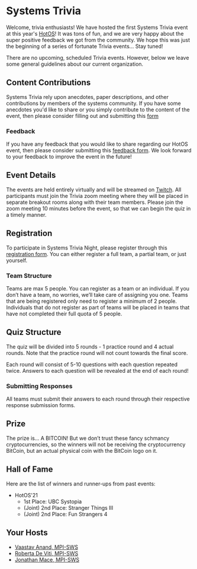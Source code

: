 # Systems Trivia

Welcome, trivia enthusiasts!
We have hosted the first Systems Trivia event at this year's [HotOS](https://sigops.org/s/conferences/hotos/2021/)!
It was tons of fun, and we are very happy about the super positive feedback we got from the community.
We hope this was just the beginning of a series of fortunate Trivia events... Stay tuned!

There are no upcoming, scheduled Trivia events. 
However, below we leave some general guidelines about our current organization. 

## Content Contributions

Systems Trivia rely upon anecdotes, paper descriptions, and other contributions by members of the systems community.
If you have some anecdotes you'd like to share or you simply contribute to the content of the event,
then please consider filling out and submitting this [form](https://forms.gle/GnKmemD7h3Y9wefFA)

### Feedback

If you have any feedback that you would like to share regarding our HotOS event, then please consider submitting
this [feedback form](https://forms.gle/ViNmjNCr7F6kEJM86). We look forward to your feedback to improve the event in the future!

## Event Details

The events are held entirely virtually and will be streamed on [Twitch](https://www.twitch.tv/vaastav05).
All participants must join the Trivia zoom meeting where they will be placed in separate breakout rooms along with their team members.
Please join the zoom meeting 10 minutes before the event, so that we can begin the quiz in a timely manner.

## Registration

To participate in Systems Trivia Night, please register through this [registration form](https://forms.gle/Dg6phBDkAT4yRwkA8). You can either register a full team, a partial team, or just yourself.

### Team Structure

Teams are max 5 people. You can register as a team or an individual. If you don’t have a team, no worries, we’ll take care of assigning you one.
Teams that are being registered only need to register a minimum of 2 people. Individuals that do not register as part of teams will be placed
in teams that have not completed their full quota of 5 people.

## Quiz Structure

The quiz will be divided into 5 rounds - 1 practice round and 4 actual rounds. Note that the practice round will not count towards the final score.

Each round will consist of 5-10 questions with each question repeated twice. Answers to each question will be revealed at the end of each round!

### Submitting Responses

All teams must submit their answers to each round through their respective response submission forms. 

## Prize

The prize is... A BITCOIN! 
But we don’t trust these fancy schmancy cryptocurrencies, so the winners will not be receiving the cryptocurrency BitCoin, but an actual physical coin with the BitCoin logo on it.

## Hall of Fame

Here are the list of winners and runner-ups from past events:

+ HotOS'21
  + 1st Place: UBC Systopia
  + (Joint) 2nd Place: Stranger Things III
  + (Joint) 2nd Place: Fun Strangers 4

## Your Hosts

+ [Vaastav Anand, MPI-SWS](http://vaastavanand.com/)
+ [Roberta De Viti, MPI-SWS](https://people.mpi-sws.org/~rdeviti)
+ [Jonathan Mace, MPI-SWS](https://people.mpi-sws.org/~jcmace)
